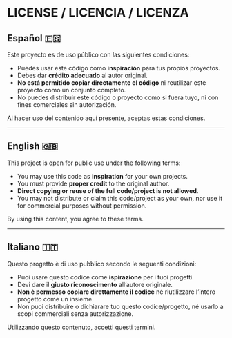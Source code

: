 # LICENSE / LICENCIA / LICENZA

## Español 🇪🇸

Este proyecto es de uso público con las siguientes condiciones:

- Puedes usar este código como **inspiración** para tus propios proyectos.
- Debes dar **crédito adecuado** al autor original.
- **No está permitido copiar directamente el código** ni reutilizar este proyecto como un conjunto completo.
- No puedes distribuir este código o proyecto como si fuera tuyo, ni con fines comerciales sin autorización.

Al hacer uso del contenido aquí presente, aceptas estas condiciones.

---

## English 🇬🇧

This project is open for public use under the following terms:

- You may use this code as **inspiration** for your own projects.
- You must provide **proper credit** to the original author.
- **Direct copying or reuse of the full code/project is not allowed**.
- You may not distribute or claim this code/project as your own, nor use it for commercial purposes without permission.

By using this content, you agree to these terms.

---

## Italiano 🇮🇹

Questo progetto è di uso pubblico secondo le seguenti condizioni:

- Puoi usare questo codice come **ispirazione** per i tuoi progetti.
- Devi dare il **giusto riconoscimento** all’autore originale.
- **Non è permesso copiare direttamente il codice** né riutilizzare l’intero progetto come un insieme.
- Non puoi distribuire o dichiarare tuo questo codice/progetto, né usarlo a scopi commerciali senza autorizzazione.

Utilizzando questo contenuto, accetti questi termini.
